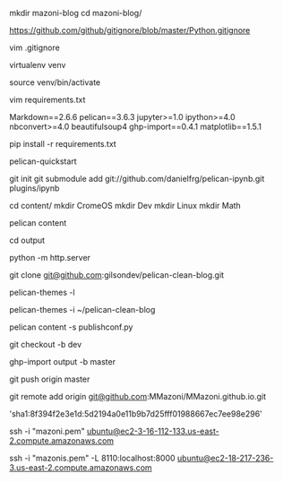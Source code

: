 mkdir mazoni-blog
cd mazoni-blog/

https://github.com/github/gitignore/blob/master/Python.gitignore

vim .gitignore

virtualenv venv

source venv/bin/activate

vim requirements.txt

Markdown==2.6.6
pelican==3.6.3
jupyter>=1.0
ipython>=4.0
nbconvert>=4.0
beautifulsoup4
ghp-import==0.4.1
matplotlib==1.5.1

pip install -r requirements.txt

pelican-quickstart

git init
git submodule add git://github.com/danielfrg/pelican-ipynb.git plugins/ipynb

cd content/
mkdir CromeOS
mkdir Dev
mkdir Linux
mkdir Math

pelican content

cd output

python -m http.server

git clone git@github.com:gilsondev/pelican-clean-blog.git

pelican-themes -l

pelican-themes -i ~/pelican-clean-blog

pelican content -s publishconf.py

git checkout -b dev

ghp-import output -b master

git push origin master

git remote add origin git@github.com:MMazoni/MMazoni.github.io.git

'sha1:8f394f2e3e1d:5d2194a0e11b9b7d25fff01988667ec7ee98e296'

ssh -i "mazoni.pem" ubuntu@ec2-3-16-112-133.us-east-2.compute.amazonaws.com

ssh -i "mazonis.pem" -L 8110:localhost:8000 ubuntu@ec2-18-217-236-3.us-east-2.compute.amazonaws.com
